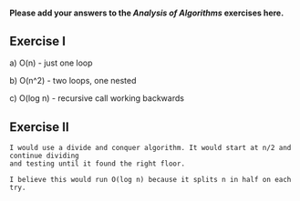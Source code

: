 #### Please add your answers to the ***Analysis of  Algorithms*** exercises here.

## Exercise I

a) O(n) - just one loop


b) O(n^2) - two loops, one nested


c) O(log n) - recursive call working backwards

## Exercise II

    I would use a divide and conquer algorithm. It would start at n/2 and continue dividing
    and testing until it found the right floor.

    I believe this would run O(log n) because it splits n in half on each try.


